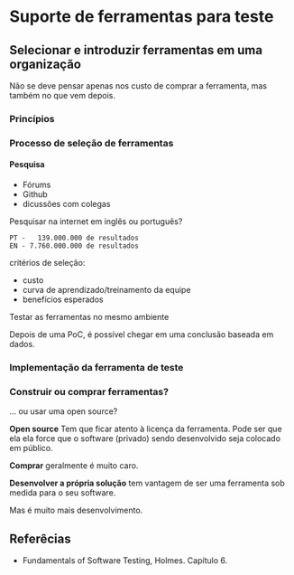 # Suporte de ferramentas para teste

## Selecionar e introduzir ferramentas em uma organização

Não se deve pensar apenas nos custo de comprar a ferramenta, mas
também no que vem depois.

### Princípios

### Processo de seleção de ferramentas

#### Pesquisa

- Fórums
- Github
- dicussões com colegas

Pesquisar na internet em inglês ou português?

```
PT -   139.000.000 de resultados
EN - 7.760.000.000 de resultados
```

critérios de seleção:

- custo
- curva de aprendizado/treinamento da equipe
- benefícios esperados

Testar as ferramentas no mesmo ambiente

Depois de uma PoC, é possível
chegar em uma conclusão baseada em dados.

### Implementação da ferramenta de teste

### Construir ou comprar ferramentas?
... ou usar uma open source?

**Open source** Tem que ficar atento à licença da ferramenta. Pode ser que
ela ela force que o software (privado) sendo desenvolvido seja colocado
em público.

**Comprar** geralmente é muito caro.

**Desenvolver a própria solução** tem vantagem de ser uma ferramenta sob medida
para o seu software. 

Mas é muito mais desenvolvimento.

## Referêcias

- Fundamentals of Software Testing, Holmes. Capítulo 6.